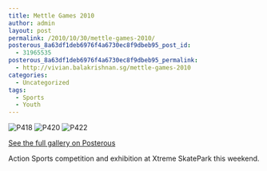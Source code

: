 ```yaml
---
title: Mettle Games 2010
author: admin
layout: post
permalink: /2010/10/30/mettle-games-2010/
posterous_8a63df1deb6976f4a6730ec8f9dbeb95_post_id:
  - 31965535
posterous_8a63df1deb6976f4a6730ec8f9dbeb95_permalink:
  - http://vivian.balakrishnan.sg/mettle-games-2010
categories:
  - Uncategorized
tags:
  - Sports
  - Youth
---
```

<p><img src="http://vivian.balakrishnan.sg/wp-content/uploads/2010/10/p418.jpg.scaled1000-300x186.jpg" alt="P418" />
<img src="http://vivian.balakrishnan.sg/wp-content/uploads/2010/10/p420.jpg.scaled1000-300x223.jpg" alt="P420" />
<img src="http://vivian.balakrishnan.sg/wp-content/uploads/2010/10/p422.jpg.scaled1000-300x223.jpg" alt="P422" /></p>

<p><a href="http://vivian.balakrishnan.sg/mettle-games-2010">See the full gallery on Posterous</a></p>

<p>Action Sports competition and exhibition at Xtreme SkatePark this weekend.</p>
